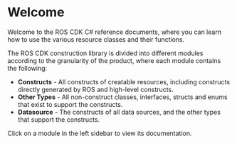 # Welcome

Welcome to the ROS CDK C# reference documents, where you can learn how to use the various resource classes and their functions.

The ROS CDK construction library is divided into different modules according to the granularity of the product, where each module contains the following:

- **Constructs** - All constructs of creatable resources, including constructs directly generated by ROS and high-level constructs.
- **Other Types** - All non-construct classes, interfaces, structs and enums that exist to support the constructs.
- **Datasource** - The constructs of all data sources, and the other types that support the constructs.

Click on a module in the left sidebar to view its documentation.